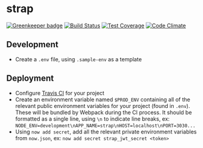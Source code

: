 # strap

[![Greenkeeper badge](https://badges.greenkeeper.io/meatwallace/strap.svg)](https://greenkeeper.io/)
[![Build Status](https://travis-ci.org/meatwallace/strap.svg?branch=master)](https://travis-ci.org/meatwallace/strap)
[![Test Coverage](https://codeclimate.com/github/meatwallace/strap/badges/coverage.svg)](https://codeclimate.com/github/meatwallace/strap/coverage)
[![Code Climate](https://codeclimate.com/github/meatwallace/strap/badges/gpa.svg)](https://codeclimate.com/github/meatwallace/strap)


## Development
- Create a `.env` file, using `.sample-env` as a template

## Deployment
- Configure [Travis CI](https://travis-ci.org) for your project
- Create an environment variable named `$PROD_ENV` containing all of the relevant public environment variables for your project (found in `.env`). These will be bundled by Webpack during the CI process. It should be formatted as a single line, using `\n` to indicate line breaks, ex: `NODE_ENV=development\nAPP_NAME=strap\nHOST=localhost\nPORT=3030...`
- Using `now add secret`, add all the relevant private environment variables from `now.json`, ex: `now add secret strap_jwt_secret <token>`
